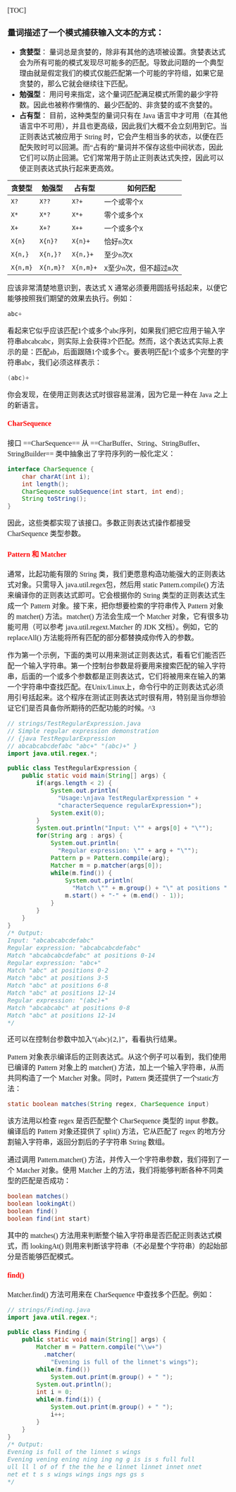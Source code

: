 <font face="SimSun" size=3>

[TOC]

### 量词描述了一个模式捕获输入文本的方式：

- **贪婪型**： 量词总是贪婪的，除非有其他的选项被设置。贪婪表达式会为所有可能的模式发现尽可能多的匹配。导致此问题的一个典型理由就是假定我们的模式仅能匹配第一个可能的字符组，如果它是贪婪的，那么它就会继续往下匹配。
- **勉强型**： 用问号来指定，这个量词匹配满足模式所需的最少字符数。因此也被称作懒惰的、最少匹配的、非贪婪的或不贪婪的。
- **占有型**： 目前，这种类型的量词只有在 Java 语言中才可用（在其他语言中不可用），并且也更高级，因此我们大概不会立刻用到它。当正则表达式被应用于 String 时，它会产生相当多的状态，以便在匹配失败时可以回溯。而“占有的”量词并不保存这些中间状态，因此它们可以防止回溯。它们常常用于防止正则表达式失控，因此可以使正则表达式执行起来更高效。 

<table>
<thead>
<tr>
<th>贪婪型</th>
<th>勉强型</th>
<th>占有型</th>
<th>如何匹配</th>
</tr>
</thead>
<tbody><tr>
<td><code>X?</code></td>
<td><code>X??</code></td>
<td><code>X?+</code></td>
<td>一个或零个<code>X</code></td>
</tr>
<tr>
<td><code>X*</code></td>
<td><code>X*?</code></td>
<td><code>X*+</code></td>
<td>零个或多个<code>X</code></td>
</tr>
<tr>
<td><code>X+</code></td>
<td><code>X+?</code></td>
<td><code>X++</code></td>
<td>一个或多个<code>X</code></td>
</tr>
<tr>
<td><code>X{n}</code></td>
<td><code>X{n}?</code></td>
<td><code>X{n}+</code></td>
<td>恰好<code>n</code>次<code>X</code></td>
</tr>
<tr>
<td><code>X{n,}</code></td>
<td><code>X{n,}?</code></td>
<td><code>X{n,}+</code></td>
<td>至少<code>n</code>次<code>X</code></td>
</tr>
<tr>
<td><code>X{n,m}</code></td>
<td><code>X{n,m}?</code></td>
<td><code>X{n,m}+</code></td>
<td><code>X</code>至少<code>n</code>次，但不超过<code>m</code>次</td>
</tr>
</tbody></table>

应该非常清楚地意识到，表达式 X 通常必须要用圆括号括起来，以便它能够按照我们期望的效果去执行。例如：

~~~java
abc+
~~~

看起来它似乎应该匹配1个或多个abc序列，如果我们把它应用于输入字符串abcabcabc，则实际上会获得3个匹配。然而，这个表达式实际上表示的是：匹配ab，后面跟随1个或多个c。要表明匹配1个或多个完整的字符串abc，我们必须这样表示：

~~~java
(abc)+
~~~

你会发现，在使用正则表达式时很容易混淆，因为它是一种在 Java 之上的新语言。

#### <font color="red">CharSequence</font>

接口 ==CharSequence== 从 ==CharBuffer、String、StringBuffer、StringBuilder== 类中抽象出了字符序列的一般化定义：

~~~java
interface CharSequence {   
    char charAt(int i);   
    int length();
    CharSequence subSequence(int start, int end);
    String toString(); 
}
~~~

因此，这些类都实现了该接口。多数正则表达式操作都接受 CharSequence 类型参数。

#### <font color="red"> Pattern 和 Matcher </font>

通常，比起功能有限的 String 类，我们更愿意构造功能强大的正则表达式对象。只需导入 java.util.regex包，然后用 static Pattern.compile() 方法来编译你的正则表达式即可。它会根据你的 String 类型的正则表达式生成一个 Pattern 对象。接下来，把你想要检索的字符串传入 Pattern 对象的 matcher() 方法。matcher() 方法会生成一个 Matcher 对象，它有很多功能可用（可以参考 java.util.regext.Matcher 的 JDK 文档）。例如，它的 replaceAll() 方法能将所有匹配的部分都替换成你传入的参数。

作为第一个示例，下面的类可以用来测试正则表达式，看看它们能否匹配一个输入字符串。第一个控制台参数是将要用来搜索匹配的输入字符串，后面的一个或多个参数都是正则表达式，它们将被用来在输入的第一个字符串中查找匹配。在Unix/Linux上，命令行中的正则表达式必须用引号括起来。这个程序在测试正则表达式时很有用，特别是当你想验证它们是否具备你所期待的匹配功能的时候。^3

~~~java
// strings/TestRegularExpression.java 
// Simple regular expression demonstration 
// {java TestRegularExpression 
// abcabcabcdefabc "abc+" "(abc)+" } 
import java.util.regex.*; 

public class TestRegularExpression {
    public static void main(String[] args) {     
        if(args.length < 2) {     
            System.out.println(       
              "Usage:\njava TestRegularExpression " +         
              "characterSequence regularExpression+");      
            System.exit(0);    
        }
        System.out.println("Input: \"" + args[0] + "\"");     
        for(String arg : args) {       
            System.out.println(         
              "Regular expression: \"" + arg + "\"");       
            Pattern p = Pattern.compile(arg);       
            Matcher m = p.matcher(args[0]);       
            while(m.find()) {         
                System.out.println(           
                  "Match \"" + m.group() + "\" at positions " +           
                m.start() + "-" + (m.end() - 1));       
            }     
        }  
    }
}
/* Output: 
Input: "abcabcabcdefabc" 
Regular expression: "abcabcabcdefabc" 
Match "abcabcabcdefabc" at positions 0-14 
Regular expression: "abc+" 
Match "abc" at positions 0-2 
Match "abc" at positions 3-5 
Match "abc" at positions 6-8 
Match "abc" at positions 12-14 
Regular expression: "(abc)+"
Match "abcabcabc" at positions 0-8 
Match "abc" at positions 12-14 
*/
~~~

还可以在控制台参数中加入“(abc){2,}”，看看执行结果。

Pattern 对象表示编译后的正则表达式。从这个例子可以看到，我们使用已编译的 Pattern 对象上的 matcher() 方法，加上一个输入字符串，从而共同构造了一个 Matcher 对象。同时，Pattern 类还提供了一个static方法：

~~~java
static boolean matches(String regex, CharSequence input)
~~~

该方法用以检查 regex 是否匹配整个 CharSequence 类型的 input 参数。编译后的 Pattern 对象还提供了 split() 方法，它从匹配了 regex 的地方分割输入字符串，返回分割后的子字符串 String 数组。

通过调用 Pattern.matcher() 方法，并传入一个字符串参数，我们得到了一个 Matcher 对象。使用 Matcher 上的方法，我们将能够判断各种不同类型的匹配是否成功：

~~~java
boolean matches() 
boolean lookingAt() 
boolean find() 
boolean find(int start)
~~~

其中的 matches() 方法用来判断整个输入字符串是否匹配正则表达式模式，而 lookingAt() 则用来判断该字符串（不必是整个字符串）的起始部分是否能够匹配模式。

#### <font color="red">find()</font>

Matcher.find() 方法可用来在 CharSequence 中查找多个匹配。例如：

~~~java
// strings/Finding.java 
import java.util.regex.*; 

public class Finding {   
    public static void main(String[] args) {     
        Matcher m = Pattern.compile("\\w+")       
          .matcher(         
            "Evening is full of the linnet's wings");     
        while(m.find())       
            System.out.print(m.group() + " ");   
        System.out.println();     
        int i = 0;     
        while(m.find(i)) {       
            System.out.print(m.group() + " ");       
            i++;     
        }   
    }
}
/* Output: 
Evening is full of the linnet s wings
Evening vening ening ning ing ng g is is s full full 
ull ll l of of f the the he e linnet linnet innet nnet 
net et t s s wings wings ings ngs gs s 
*/
~~~







</font>